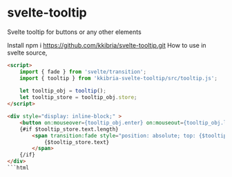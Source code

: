 # svelte-tooltip
Svelte tooltip for buttons or any other elements

Install
npm i https://github.com/kkibria/svelte-tooltip.git
How to use in svelte source,
```html
<script>
	import { fade } from 'svelte/transition';
	import { tooltip } from 'kkibria-svelte-tooltip/src/tooltip.js';
	
	let tooltip_obj = tooltip();
	let tooltip_store = tooltip_obj.store;
</script>

<div style="display: inline-block;" >
	<button on:mouseover={tooltip_obj.enter} on:mouseout={tooltip_obj.leave} tooltip="Press the button to get 1s done">Button 1s</button>
	{#if $tooltip_store.text.length}
		<span transition:fade style="position: absolute; top: {$tooltip_store.top}px; left: {$tooltip_store.left}px;">
			{$tooltip_store.text}
		</span>
	{/if}
</div>
```html

